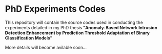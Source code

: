 # PhD Experiments Codes
This repository will contain the source codes used in conducting the experiments detailed in my PhD thesis **"Anomaly-Based Network Intrusion Detection Enhancement by Prediction Threshold Adaptation of Binary Classification Models"**

More details will become avilable soon...
